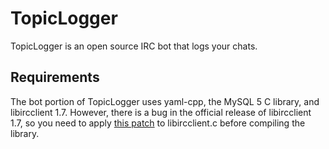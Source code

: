 # TopicLogger

TopicLogger is an open source IRC bot that logs your chats.

## Requirements

The bot portion of TopicLogger uses yaml-cpp, the MySQL 5 C library, and libircclient 1.7. However, there is a bug in the official release of libircclient 1.7, so you need to apply [this patch](http://pastebin.com/KDDkQMwy) to libircclient.c before compiling the library.